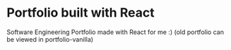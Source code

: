 # Portfolio built with React
Software Engineering Portfolio made with React for me :)
(old portfolio can be viewed in portfolio-vanilla)